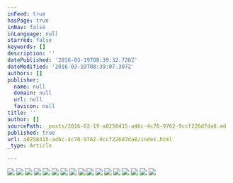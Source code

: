 ```yaml
---
inFeed: true
hasPage: true
inNav: false
inLanguage: null
starred: false
keywords: []
description: ''
datePublished: '2016-03-19T08:39:32.728Z'
dateModified: '2016-03-19T08:39:07.307Z'
authors: []
publisher:
  name: null
  domain: null
  url: null
  favicon: null
title: ''
author: []
sourcePath: _posts/2016-03-19-a0258415-a46c-4c70-9762-9ccf226d7da8.md
published: true
url: a0258415-a46c-4c70-9762-9ccf226d7da8/index.html
_type: Article

---
```

![](https://the-grid-user-content.s3-us-west-2.amazonaws.com/a0d007f2-be23-4b75-9223-05c090658e86.jpg)
![](https://the-grid-user-content.s3-us-west-2.amazonaws.com/8785cebe-ef46-40a6-8093-a2aebfca78bd.jpg)
![](https://the-grid-user-content.s3-us-west-2.amazonaws.com/083910e7-976f-40c2-90e6-50a6fe5d1d92.jpg)
![](https://the-grid-user-content.s3-us-west-2.amazonaws.com/a9a1b93f-f5fe-4513-adcb-a911d042e6db.jpg)
![](https://the-grid-user-content.s3-us-west-2.amazonaws.com/aa9965da-c915-49e6-adb8-aa645248e40b.jpg)
![](https://the-grid-user-content.s3-us-west-2.amazonaws.com/aa3383d2-cad1-48a3-9fc6-c13af17a9b57.png)
![](https://the-grid-user-content.s3-us-west-2.amazonaws.com/01f9d447-74d9-47f6-9c99-31d4055e50cc.png)
![](https://the-grid-user-content.s3-us-west-2.amazonaws.com/aa19b4ac-5ab1-4f24-876c-d39faae01259.png)
![](https://the-grid-user-content.s3-us-west-2.amazonaws.com/efba676d-8625-4d8d-b805-109244e40686.jpg)
![](https://the-grid-user-content.s3-us-west-2.amazonaws.com/50e11a5e-1d69-4393-b94d-92a78aeff6fa.jpg)
![](https://the-grid-user-content.s3-us-west-2.amazonaws.com/efc58600-968b-41bb-8533-cf3969112c7a.jpg)
![](https://the-grid-user-content.s3-us-west-2.amazonaws.com/417f1752-339b-49d8-b8d5-6a1ccda48243.jpg)
![](https://the-grid-user-content.s3-us-west-2.amazonaws.com/11381ace-2188-4928-a279-6b415d6e7e38.jpg)
![](https://the-grid-user-content.s3-us-west-2.amazonaws.com/f725b19c-21e7-466e-991c-a63eac3bc19e.jpg)
![](https://the-grid-user-content.s3-us-west-2.amazonaws.com/65852861-0e9a-48b7-bad4-e85b49d3600e.jpg)
![](https://the-grid-user-content.s3-us-west-2.amazonaws.com/d1ffed99-373a-4c54-bb46-dbe89898f2fa.jpg)
![](https://the-grid-user-content.s3-us-west-2.amazonaws.com/014dbf0e-f699-4411-a5de-3caf7e34d41f.jpg)